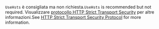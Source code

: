 <span data-ttu-id="01124-101">`UseHsts` è consigliata ma non richiesta.</span><span class="sxs-lookup"><span data-stu-id="01124-101">`UseHsts` is recommended but not required.</span></span> <span data-ttu-id="01124-102">Visualizzare [protocollo HTTP Strict Transport Security](xref:security/enforcing-ssl#http-strict-transport-security-protocol-hsts) per altre informazioni.</span><span class="sxs-lookup"><span data-stu-id="01124-102">See [HTTP Strict Transport Security Protocol](xref:security/enforcing-ssl#http-strict-transport-security-protocol-hsts) for more information.</span></span>
